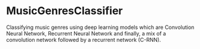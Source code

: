 # MusicGenresClassifier
Classifying music genres using deep learning models which are Convolution Neural Network, Recurrent Neural Network and finally, a mix of a convolution network followed by a recurrent network (C-RNN).
